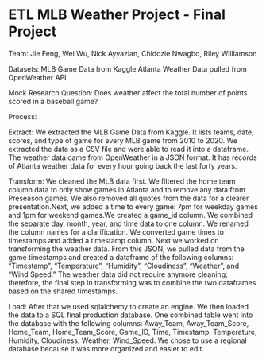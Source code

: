 # ETL MLB Weather Project - Final Project

Team: Jie Feng, Wei Wu, Nick Ayvazian, Chidozie Nwagbo, Riley Williamson

Datasets: MLB Game Data from Kaggle
	    Atlanta Weather Data pulled from OpenWeather API

Mock Research Question: Does weather affect the total number of points scored in a baseball game?

Process:

Extract: We extracted the MLB Game Data from Kaggle. It lists teams, date, scores, and type of game for every MLB game from 2010 to 2020. We extracted the data as a CSV file and were able to read it into a dataframe. The weather data came from OpenWeather in a JSON format. It has records of Atlanta weather data for every hour going back the last forty years. 

Transform: We cleaned the MLB data first. We filtered the home team column data to only show games in Atlanta and to remove any data from Preseason games. We also removed all quotes from the data for a clearer presentation.Next, we added a time to every game: 7pm for weekday games and 1pm for weekend games.We created a game_id column. We combined the separate day, month, year, and time data to one column. We renamed the column names for a clarification.  We converted game times to timestamps and added a timestamp column. Next we worked on transforming the weather data. From this JSON, we pulled data from the game timestamps and created a dataframe of the following columns: “Timestamp”, “Temperature”, “Humidity”, “Cloudiness”, “Weather”, and “Wind Speed.” The weather data did not require anymore cleaning; therefore, the final step in transforming was to combine the two dataframes based on the shared timestamps.

Load: After that we used sqlalchemy to create an engine. We then loaded the data to a SQL final production database. One combined table went into the database with the following columns: Away_Team, Away_Team_Score, Home_Team, Home_Team_Score, Game_ID, Time, Timestamp, Temperature, Humidity, Cloudiness, Weather, Wind_Speed. We chose to use a regional database because it was more organized and easier to edit.

